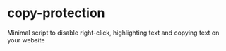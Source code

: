# copy-protection
Minimal script to disable right-click, highlighting text and copying text on your website
